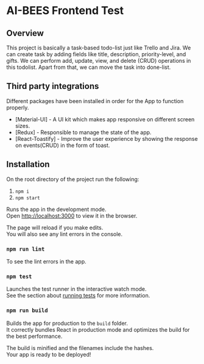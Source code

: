 # AI-BEES Frontend Test

## Overview

This project is basically a task-based todo-list just like Trello and Jira. We can create task by adding fields like title, description, priority-level, and gifts. We can perform add, update, view, and delete (CRUD) operations in this todolist. Apart from that, we can move the task into done-list.

## Third party integrations

Different packages have been installed in order for the App to function properly.

- [Material-UI] - A UI kit which makes app responsive on different screen sizes.
- [Redux] - Responsible to manage the state of the app.
- [React-Toastify] - Improve the user experience by showing the response on events(CRUD) in the form of toast.

## Installation

On the root directory of the project run the following:

1. `npm i`
2. `npm start`

Runs the app in the development mode.\
Open [http://localhost:3000](http://localhost:3000) to view it in the browser.

The page will reload if you make edits.\
You will also see any lint errors in the console.

### `npm run lint`

To see the lint errors in the app.

### `npm test`

Launches the test runner in the interactive watch mode.\
See the section about [running tests](https://facebook.github.io/create-react-app/docs/running-tests) for more information.

### `npm run build`

Builds the app for production to the `build` folder.\
It correctly bundles React in production mode and optimizes the build for the best performance.

The build is minified and the filenames include the hashes.\
Your app is ready to be deployed!
